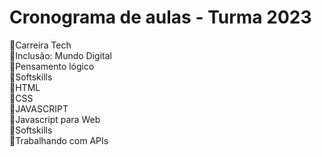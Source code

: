 <h1> Cronograma de aulas - Turma 2023</h1>

:small_blue_diamond:Carreira Tech <br>
:small_blue_diamond:Inclusão: Mundo Digital <br>
:small_blue_diamond:Pensamento lógico<br>
:small_blue_diamond:Softskills <br>
:small_blue_diamond:HTML<br>
:small_blue_diamond:CSS<br>
:small_blue_diamond:JAVASCRIPT<br>
:small_blue_diamond:Javascript para Web<br>
:small_blue_diamond:Softskills<br>
:small_blue_diamond:Trabalhando com APIs<br>
